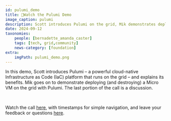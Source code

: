 ```yaml
---
id: pulumi_demo
title: 🍿Watch the Pulumi Demo
image_caption: pulumi
description: Scott introduces Pulumi on the grid, Mik demonstrates deploying a Micro VM, and the session ends with discussion.
date: 2024-09-12
taxonomies:
    people: [bernadette_amanda_caster]
    tags: [tech, grid,community]
    news-category: [foundation]
extra:
    imgPath: pulumi_demo.png
---
```


In this demo, Scott introduces Pulumi – a powerful cloud-native Infrastructure as Code (IaC) platform that runs on the grid – and explains its benefits. Mik goes on to demonstrate deploying (and destroying) a Micro VM on the grid with Pulumi. The last portion of the call is a discussion.

<br/>

Watch the call [here](https://www.youtube.com/watch?v=xumrT4lqvCg), with timestamps for simple navigation, and leave your feedback or questions [here](https://forum.threefold.io/t/watch-deploying-a-micro-vm-on-the-grid-with-pulumi/4406).